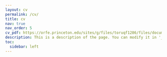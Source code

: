 ```yaml
---
layout: cv
permalink: /cv/
title: cv
nav: true
nav_order: 5
cv_pdf: https://orfe.princeton.edu/sites/g/files/toruqf1286/files/documents/cv_burak_aydin%20-%20burak%20aydin.pdf # you can also use external links here
description: This is a description of the page. You can modify it in '_pages/cv.md'. You can also change or remove the top pdf download button.
toc:
  sidebar: left
---
```

